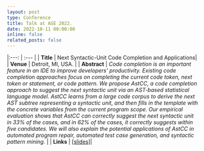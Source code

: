 ```yaml
---
layout: post
type: Conference
title: Talk at ASE 2022.
date: 2022-10-11 00:00:00
inline: false
related_posts: false
---
```


|:---: | :--- |
| **Title** | Next Syntactic-Unit Code Completion and Applications|
| **Venue** | Detroit, MI, USA. |
| **Abstract** | *Code completion is an important feature in an IDE to improve developers’ productivity. Existing code completion approaches focus on completing the current code token, next token or statement, or code pattern. We propose AstCC, a code completion approach to suggest the next syntactic unit via an AST-based statistical language model. AstCC learns from a large code corpus to derive the next AST subtree representing a syntactic unit, and then fills in the template with the concrete variables from the current program scope. Our empirical evaluation shows that AstCC can correctly suggest the next syntactic unit in 33% of the cases, and in 62% of the cases, it correctly suggests within five candidates. We will also explain the potential applications of AstCC in automated program repair, automated test case generation, and syntactic pattern mining.* |
| **Links** | [[slides]](https://aashishyadavally.github.io/assets/pdf/slides-ase2022-(2).pdf)|

